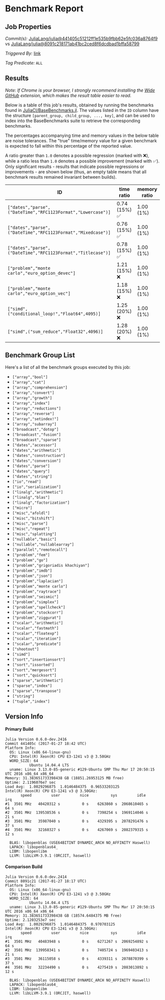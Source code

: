 # Benchmark Report

## Job Properties

*Commit(s):* [JuliaLang/julia@441405c51212ff1e535b9fbb62e5fc036a8764f9](https://github.com/JuliaLang/julia/commit/441405c51212ff1e535b9fbb62e5fc036a8764f9) vs [JuliaLang/julia@8091c218171ab41bc2ced8f6dcdbad1bffa58799](https://github.com/JuliaLang/julia/commit/8091c218171ab41bc2ced8f6dcdbad1bffa58799)

*Triggered By:* [link](https://github.com/JuliaLang/julia/pull/19890#issuecomment-275744024)

*Tag Predicate:* `ALL`

## Results

*Note: If Chrome is your browser, I strongly recommend installing the [Wide GitHub](https://chrome.google.com/webstore/detail/wide-github/kaalofacklcidaampbokdplbklpeldpj?hl=en)
extension, which makes the result table easier to read.*

Below is a table of this job's results, obtained by running the benchmarks found in
[JuliaCI/BaseBenchmarks.jl](https://github.com/JuliaCI/BaseBenchmarks.jl). The values
listed in the `ID` column have the structure `[parent_group, child_group, ..., key]`,
and can be used to index into the BaseBenchmarks suite to retrieve the corresponding
benchmarks.

The percentages accompanying time and memory values in the below table are noise tolerances. The "true"
time/memory value for a given benchmark is expected to fall within this percentage of the reported value.

A ratio greater than `1.0` denotes a possible regression (marked with :x:), while a ratio less
than `1.0` denotes a possible improvement (marked with :white_check_mark:). Only significant results - results
that indicate possible regressions or improvements - are shown below (thus, an empty table means that all
benchmark results remained invariant between builds).

| ID | time ratio | memory ratio |
|----|------------|--------------|
| `["dates","parse",("DateTime","RFC1123Format","Lowercase")]` | 0.74 (15%) :white_check_mark: | 1.00 (1%)  |
| `["dates","parse",("DateTime","RFC1123Format","Mixedcase")]` | 0.76 (15%) :white_check_mark: | 1.00 (1%)  |
| `["dates","parse",("DateTime","RFC1123Format","Titlecase")]` | 0.78 (15%) :white_check_mark: | 1.00 (1%)  |
| `["problem","monte carlo","euro_option_devec"]` | 1.21 (15%) :x: | 1.00 (1%)  |
| `["problem","monte carlo","euro_option_vec"]` | 1.18 (15%) :x: | 1.00 (1%)  |
| `["simd",("conditional_loop!","Float64",4095)]` | 1.25 (20%) :x: | 1.00 (1%)  |
| `["simd",("sum_reduce","Float32",4096)]` | 1.28 (20%) :x: | 1.00 (1%)  |

## Benchmark Group List

Here's a list of all the benchmark groups executed by this job:

- `["array","bool"]`
- `["array","cat"]`
- `["array","comprehension"]`
- `["array","convert"]`
- `["array","growth"]`
- `["array","index"]`
- `["array","reductions"]`
- `["array","reverse"]`
- `["array","setindex!"]`
- `["array","subarray"]`
- `["broadcast","dotop"]`
- `["broadcast","fusion"]`
- `["broadcast","sparse"]`
- `["dates","accessor"]`
- `["dates","arithmetic"]`
- `["dates","construction"]`
- `["dates","conversion"]`
- `["dates","parse"]`
- `["dates","query"]`
- `["dates","string"]`
- `["io","read"]`
- `["io","serialization"]`
- `["linalg","arithmetic"]`
- `["linalg","blas"]`
- `["linalg","factorization"]`
- `["micro"]`
- `["misc","afoldl"]`
- `["misc","bitshift"]`
- `["misc","parse"]`
- `["misc","repeat"]`
- `["misc","splatting"]`
- `["nullable","basic"]`
- `["nullable","nullablearray"]`
- `["parallel","remotecall"]`
- `["problem","fem"]`
- `["problem","go"]`
- `["problem","grigoriadis khachiyan"]`
- `["problem","imdb"]`
- `["problem","json"]`
- `["problem","laplacian"]`
- `["problem","monte carlo"]`
- `["problem","raytrace"]`
- `["problem","seismic"]`
- `["problem","simplex"]`
- `["problem","spellcheck"]`
- `["problem","stockcorr"]`
- `["problem","ziggurat"]`
- `["scalar","arithmetic"]`
- `["scalar","fastmath"]`
- `["scalar","floatexp"]`
- `["scalar","iteration"]`
- `["scalar","predicate"]`
- `["shootout"]`
- `["simd"]`
- `["sort","insertionsort"]`
- `["sort","issorted"]`
- `["sort","mergesort"]`
- `["sort","quicksort"]`
- `["sparse","arithmetic"]`
- `["sparse","index"]`
- `["sparse","transpose"]`
- `["string"]`
- `["tuple","index"]`

## Version Info

#### Primary Build

```
Julia Version 0.6.0-dev.2416
Commit 441405c (2017-01-27 18:42 UTC)
Platform Info:
  OS: Linux (x86_64-linux-gnu)
  CPU: Intel(R) Xeon(R) CPU E3-1241 v3 @ 3.50GHz
  WORD_SIZE: 64
           Ubuntu 14.04.4 LTS
  uname: Linux 3.13.0-85-generic #129-Ubuntu SMP Thu Mar 17 20:50:15 UTC 2016 x86_64 x86_64
Memory: 31.383651733398438 GB (18851.26953125 MB free)
Uptime: 2.1196076e7 sec
Load Avg:  1.0029296875  1.0146484375  0.96533203125
Intel(R) Xeon(R) CPU E3-1241 v3 @ 3.50GHz: 
       speed         user         nice          sys         idle          irq
#1  3501 MHz   40420312 s          0 s    6263860 s  2068610465 s         64 s
#2  3501 MHz  139538536 s          0 s    7398254 s  1969114046 s         21 s
#3  3501 MHz   35987040 s          0 s    4329395 s  2078291476 s         37 s
#4  3501 MHz   32160327 s          0 s    4267069 s  2082379315 s         12 s

  BLAS: libopenblas (USE64BITINT DYNAMIC_ARCH NO_AFFINITY Haswell)
  LAPACK: libopenblas64_
  LIBM: libopenlibm
  LLVM: libLLVM-3.9.1 (ORCJIT, haswell)

```

#### Comparison Build

```
Julia Version 0.6.0-dev.2414
Commit 8091c21 (2017-01-27 18:17 UTC)
Platform Info:
  OS: Linux (x86_64-linux-gnu)
  CPU: Intel(R) Xeon(R) CPU E3-1241 v3 @ 3.50GHz
  WORD_SIZE: 64
           Ubuntu 14.04.4 LTS
  uname: Linux 3.13.0-85-generic #129-Ubuntu SMP Thu Mar 17 20:50:15 UTC 2016 x86_64 x86_64
Memory: 31.383651733398438 GB (18574.6484375 MB free)
Uptime: 2.1203253e7 sec
Load Avg:  1.0029296875  1.0146484375  0.970703125
Intel(R) Xeon(R) CPU E3-1241 v3 @ 3.50GHz: 
       speed         user         nice          sys         idle          irq
#1  3501 MHz   40483948 s          0 s    6271267 s  2069254892 s         64 s
#2  3501 MHz  139958341 s          0 s    7405724 s  1969403413 s         21 s
#3  3501 MHz   36115058 s          0 s    4339311 s  2078870399 s         37 s
#4  3501 MHz   32234490 s          0 s    4275419 s  2083013892 s         12 s

  BLAS: libopenblas (USE64BITINT DYNAMIC_ARCH NO_AFFINITY Haswell)
  LAPACK: libopenblas64_
  LIBM: libopenlibm
  LLVM: libLLVM-3.9.1 (ORCJIT, haswell)

```
